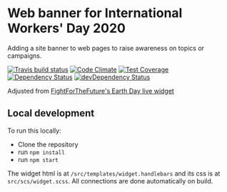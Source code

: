 # Web banner for International Workers' Day 2020

Adding a site banner to web pages to raise awareness on topics or campaigns.

[![Travis build status](http://img.shields.io/travis/AequalitasProject/WorkersDay2020.svg?style=flat)](https://travis-ci.org/AequalitasProject/WorkersDay2020)
[![Code Climate](https://codeclimate.com/github/AequalitasProject/WorkersDay2020/badges/gpa.svg)](https://codeclimate.com/github/AequalitasProject/WorkersDay2020)
[![Test Coverage](https://codeclimate.com/github/AequalitasProject/WorkersDay2020/badges/coverage.svg)](https://codeclimate.com/github/AequalitasProject/WorkersDay2020)
[![Dependency Status](https://david-dm.org/AequalitasProject/WorkersDay2020.svg)](https://david-dm.org/AequalitasProject/WorkersDay2020)
[![devDependency Status](https://david-dm.org/AequalitasProject/WorkersDay2020/dev-status.svg)](https://david-dm.org/AequalitasProject/WorkersDay2020#info=devDependencies)

Adjusted from [FightForTheFuture's Earth Day live widget](https://github.com/fightforthefuture/earth-day-live-widget)

## Local development

To run this locally:

- Clone the repository
- run `npm install`
- run `npm start`

The widget html is at `/src/templates/widget.handlebars` and its css is at `src/scs/widget.scss`. All connections are done automatically on build.
